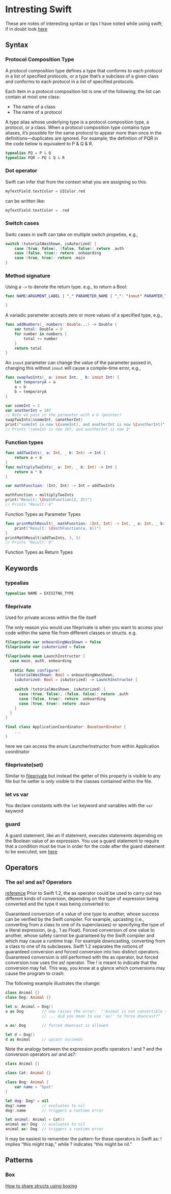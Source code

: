 # Intresting Swift
These are notes of interesting syntax or tips I have noted while using swift; if in doubt look [here](https://docs.swift.org/swift-book/)

## Syntax
### Protocol Composition Type
A protocol composition type defines a type that conforms to each protocol in a list of specified protocols, or a type that’s a subclass of a given class and conforms to each protocol in a list of specified protocols.

Each item in a protocol composition list is one of the following; the list can contain at most one class:

- The name of a class
- The name of a protocol

A type alias whose underlying type is a protocol composition type, a protocol, or a class.
When a protocol composition type contains type aliases, it’s possible for the same protocol to appear more than once in the definitions—duplicates are ignored. For example, the definition of PQR in the code below is equivalent to P & Q & R.
```swift
typealias PQ = P & Q
typealias PQR = PQ & Q & R
```

### Dot operator
Swift can infer that from the context what you are assigning so this:
```swift
myTextField.textColor = UIColor.red
```
can be written like:
```swift
myTextField.textColor = .red
```

### Switch cases
Switc cases in swift can take on multiple switch propeties, e.g.,
```swift
switch (tutorialWasShown, isAutorized) {
    case (true, false), (false, false): return .auth
    case (false, true): return .onboarding
    case (true, true): return .main
}
```

### Method signature
Using a `->` to denote the return type. e.g., to return a Bool:
```swift
func NAME(ARGUMENT_LABEL | "_" PARAMETER_NAME | "_": "inout" PARAMTER_TYPE = PARAMETER_DEFAULT) -> RETURN_TYPE {

}
```

A variadic parameter accepts zero or more values of a specified type, e.g.,
```swift
func addNumbers(_ numbers: Double...) -> Double {
    var total: Double = 0
    for number in numbers {
        total += number
    }
    return total
}
```

An `inout` parameter can change the value of the parameter passed in, changing this without `inout` will cause a compile-time error, e.g.,
```swift
func swapTwoInts(_ a: inout Int, _ b: inout Int) {
    let temporaryA = a
    a = b
    b = temporaryA
}

var someInt = 3
var anotherInt = 107
// Note we pass in the parmaeter with a & (pointer)
swapTwoInts(&someInt, &anotherInt)
print("someInt is now \(someInt), and anotherInt is now \(anotherInt)")
// Prints "someInt is now 107, and anotherInt is now 3"
```

### Function types
```swift
func addTwoInts(_ a: Int, _ b: Int) -> Int {
    return a + b
}
func multiplyTwoInts(_ a: Int, _ b: Int) -> Int {
    return a * b
}

var mathFunction: (Int, Int) -> Int = addTwoInts

mathFunction = multiplyTwoInts
print("Result: \(mathFunction(2, 3))")
// Prints "Result: 6"
```

Function Types as Parameter Types
```swift
func printMathResult(_ mathFunction: (Int, Int) -> Int, _ a: Int, _ b: Int) {
    print("Result: \(mathFunction(a, b))")
}
printMathResult(addTwoInts, 3, 5)
// Prints "Result: 8"
```

Function Types as Return Types

## Keywords
### typealias
```swift
typealias NAME = EXISITNG_TYPE
```

### fileprivate

Used for private access within the file itself

The only reason you would use fileprivate is when you want to access your code within the same file from different classes or structs. e.g.
```swift
fileprivate var onboardingWasShown = false
fileprivate var isAutorized = false

fileprivate enum LaunchInstructor {
  case main, auth, onboarding
  
  static func configure(
    tutorialWasShown: Bool = onboardingWasShown,
    isAutorized: Bool = isAutorized) -> LaunchInstructor {
    
    switch (tutorialWasShown, isAutorized) {
      case (true, false), (false, false): return .auth
      case (false, true): return .onboarding
      case (true, true): return .main
    }
  }
}

final class ApplicationCoordinator: BaseCoordinator {
    ...
}
```

here we can access the enum LauncherInstructor from within Application coordinator

### fileprivate(set)
 Similar to [fileprivate](#fileprivate) but instead the getter of this property is visible to any file but he setter is only visible to the classes contained within the file.

### let vs var
You declare constants with the `let` keyword and variables with the `var` keyword

### guard
A guard statement, like an if statement, executes statements depending on the Boolean value of an expression. You use a guard statement to require that a condition must be true in order for the code after the guard statement to be executed, see [here](https://docs.swift.org/swift-book/LanguageGuide/ControlFlow.html#ID525)

## Operators
### The as! and as? Operators
[reference](https://developer.apple.com/swift/blog/?id=23)
Prior to Swift 1.2, the as operator could be used to carry out two different kinds of conversion, depending on the type of expression being converted and the type it was being converted to:

Guaranteed conversion of a value of one type to another, whose success can be verified by the Swift compiler. For example, upcasting (i.e., converting from a class to one of its superclasses) or specifying the type of a literal expression, (e.g., 1 as Float).
Forced conversion of one value to another, whose safety cannot be guaranteed by the Swift compiler and which may cause a runtime trap. For example downcasting, converting from a class to one of its subclasses.
Swift 1.2 separates the notions of guaranteed conversion and forced conversion into two distinct operators. Guaranteed conversion is still performed with the as operator, but forced conversion now uses the as! operator. The ! is meant to indicate that the conversion may fail. This way, you know at a glance which conversions may cause the program to crash.

The following example illustrates the change:
```swift
class Animal {}
class Dog: Animal {}

let a: Animal = Dog()
a as Dog		// now raises the error:  "'Animal is not convertible to 'Dog';
				// ... did you mean to use 'as!' to force downcast?"

a as! Dog		// forced downcast is allowed

let d = Dog()
d as Animal		// upcast succeeds
```
Note the analogy between the expression postfix operators ! and ? and the conversion operators as! and as?:

```swift
class Animal {}

class Cat: Animal {}

class Dog: Animal {
	var name = "Spot"
}

let dog: Dog? = nil
dog?.name		// evaluates to nil
dog!.name		// triggers a runtime error

let animal: Animal = Cat()
animal as? Dog	// evaluates to nil
animal as! Dog	// triggers a runtime error
```
It may be easiest to remember the pattern for these operators in Swift as: ! implies “this might trap,” while ? indicates “this might be nil.”


## Patterns
### Box
[How to share structs using boxing](https://www.hackingwithswift.com/articles/92/how-to-share-structs-using-boxing)